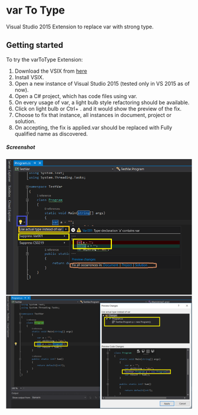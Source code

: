 # var To Type
Visual Studio 2015 Extension to replace var with strong type. 

## Getting started ##
To try the varToType Extension:

1. Download the VSIX from [here](http://vsixgallery.com/extensions/ReplaceVarWithType..7e5909ce-5a1a-42da-a4f9-d9e046e304ea/Replace%20var%20With%20Type%20v1.0.vsix)
2. Install VSIX.
3. Open a new instance of Visual Studio 2015 (tested only in VS 2015 as of now).
4. Open a C# project, which has code files using var.
5. On every usage of var, a light bulb style refactoring should be available.
6. Click on light bulb or Ctrl+ . and it would show the preview of the fix. 
7. Choose to fix that instance, all instances in document, project or solution.
8. On accepting, the fix is applied.var should be replaced with Fully qualified name as discovered.

 ##### Screenshot #####
 
![Replace var with Type](https://github.com/Rishabh-V/varToType/blob/master/TestVar.png "Replace var with type")
![Preview changes](https://github.com/Rishabh-V/varToType/blob/master/TestVarPreview.png "Preview changes")
